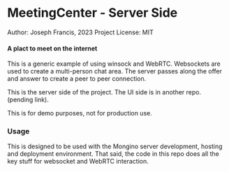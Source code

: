 # MeetingCenter - Server Side
Author: Joseph Francis, 2023
Project License: MIT

#### A plact to meet on the internet

This is a generic example of using winsock and WebRTC.  Websockets are used to create a multi-person chat area.  The server passes along the offer and answer to create a peer to peer connection. 

This is the server side of the project.  The UI side is in another repo. (pending link).

This is for demo purposes, not for production use.  

### Usage
This is designed to be used with the Mongino server development, hosting and deployment environment.  That said, the code in this repo does all the key stuff for websocket and WebRTC interaction.   

